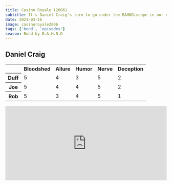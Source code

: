 ```yaml
---
title: Casino Royale (2006)
subtitle: It's Daniel Craig's turn to go under the BAHNDiscope in our episode on Casino Royale (the good one). We're mad for Mads, hardcore for parkour, and prepared to discuss testicular fortitude. We also recap our BAHND scores and reflect on what we learned about that horny soak from MI6.
date: 2021-03-16
image: casinoroyale2006
tags: ['bond', 'episodes']
season: Bond by B.A.H.N.D
---
```

<h2>Daniel Craig</h2>
<table class="data">
	<tr>
		<td></td>
		<th>Bloodshed</th>
		<th>Allure</th>
		<th>Humor</th>
		<th>Nerve</th>
		<th>Deception</th>
	</tr>
	<tr>
		<th>Duff</th>
		<td>5</td>
		<td>4</td>
		<td>3</td>
		<td>5</td>
		<td>2</td>
	</tr>
	<tr>
		<th>Joe</th>
		<td>5</td>
		<td>4</td>
		<td>4</td>
		<td>5</td>
		<td>2</td>
	</tr>
	<tr>
		<th>Rob</th>
		<td>5</td>
		<td>3</td>
		<td>4</td>
		<td>5</td>
		<td>1</td>
	</tr>
</table>
<iframe src="https://open.spotify.com/embed-podcast/episode/6orGgXf1SzHGdBAwUg8wxB" width="100%" height="232" frameborder="0" allowtransparency="true" allow="encrypted-media"></iframe>